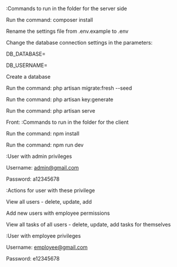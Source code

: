 

:Commands to run in the folder for the server side

Run the command: composer install

Rename the settings file from .env.example to .env

Change the database connection settings in the parameters:

DB_DATABASE=

DB_USERNAME=

Create a database

Run the command: php artisan migrate:fresh --seed

Run the command: php artisan key:generate

Run the command: php artisan serve

Front:
:Commands to run in the folder for the client 

Run the command: npm install

Run the command: npm run dev

:User with admin privileges

Username: admin@gmail.com

Password: a12345678

:Actions for user with these privilege

View all users - delete, update, add

Add new users with employee permissions

View all tasks of all users - delete, update, add tasks for themselves

:User with employee privileges

Username: employee@gmail.com

Password: e12345678
